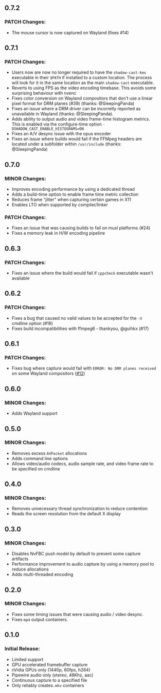 ## 0.7.2
### PATCH Changes:
- The mouse cursor is now captured on Wayland (fixes #14)

## 0.7.1
### PATCH Changes:
- Users now are now no longer required to have the `shadow-cast-kms` executable in their `$PATH` if installed to a custom location. The process will look for it in the same location as the main `shadow-cast` executable.
- Reverts to using FPS as the video encoding timebase. This avoids some surprising behaviour with nvenc
- Fixes color conversion on Wayland compositors that don't use a linear pixel format for DRM planes (#39) (thanks: @SleepingPanda)
- Fixes an issue where a DRM driver can be incorretly reported as unavailable in Wayland (thanks: @SleepingPanda).
- Adds ability to output audio and video frame-time histogram metrics. This is enabled via the configure-time option `-DSHADOW_CAST_ENABLE_HISTOGRAMS=ON`
- Fixes an A/V desync issue with the opus encoder
- Fixes an issue where builds would fail if the FFMpeg headers are located under a subfolder within `/usr/include` (thanks: @SleepingPanda)

## 0.7.0
### MINOR Changes:
- Improves encoding performance by using a dedicated thread
- Adds a build-time option to enable frame time metric collection
- Reduces frame "jitter" when capturing certain games in X11
- Enables LTO when supported by compiler/linker

### PATCH Changes:
- Fixes an issue that was causing builds to fail on musl platforms (#24)
- Fixes a memory leak in H/W encoding pipeline

## 0.6.3
### PATCH Changes:
- Fixes an issue where the build would fail if `cppcheck` executable wasn't available

## 0.6.2
### PATCH Changes:
- Fixes a bug that caused no valid values to be accepted for the `-V` cmdline option (#18)
- Fixes build incompatibilities with ffmpeg6 - thankyou, @guihkx (#17)

## 0.6.1
### PATCH Changes:
- Fixes bug where capture would fail with `ERROR: No DRM planes received` on some Wayland compositors ([#12](https://github.com/gmbeard/shadow-cast/issues/12))

## 0.6.0
### MINOR Changes:
- Adds Wayland support

## 0.5.0
### MINOR Changes:
- Removes excess `AVPacket` allocations
- Adds command line options
- Allows video/audio codecs, audio sample rate, and video frame rate to be specified on cmdline

## 0.4.0
### MINOR Changes:
- Removes unnecessary thread synchronization to reduce contention
- Reads the screen resolution from the default X display

## 0.3.0
### MINOR Changes:
- Disables NvFBC push model by default to prevent some capture artifacts
- Performance improvement to audio capture by using a memory pool to reduce allocations
- Adds multi-threaded encoding

## 0.2.0
### MINOR Changes:
- Fixes some timing issues that were causing audio / video desync.
- Fixes `mp4` output containers.

## 0.1.0
### Initial Release:
- Limited support
- GPU accelerated framebuffer capture
- nVidia GPUs only (1440p, 60fps, h264)
- Pipewire audio only (stereo, 48Khz, aac)
- Continuous capture to a specified file
- Only reliably creates`.mkv` containers

